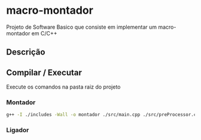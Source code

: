 # macro-montador
Projeto de Software Basico que consiste em implementar um macro-montador em C/C++

## Descrição
<!--
    descrever detalhes do projeto
-->

## Compilar / Executar
Execute os comandos na pasta raiz do projeto

### Montador

```sh
g++ -I ./includes -Wall -o montador ./src/main.cpp ./src/preProcessor.cpp ./src/assembler.cpp
```

### Ligador
<!--
    como executar o ligador e detalhes de I/O
-->
